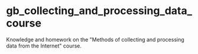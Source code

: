 # gb_collecting_and_processing_data_course
Knowledge and homework on the "Methods of collecting and processing data from the Internet" course.
